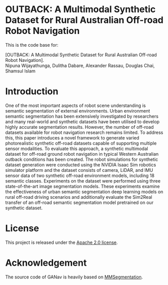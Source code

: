 # OUTBACK: A Multimodal Synthetic Dataset for Rural Australian Off-road Robot Navigation



This is the code base for:

[OUTBACK: A Multimodal Synthetic Dataset for Rural Australian Off-road Robot Navigation].
<br> Nipuna Wijayathunga, Dulitha Dabare, Alexander Rassau, Douglas Chai, Shamsul Islam

# Introduction

One of the most important aspects of robot scene understanding is semantic segmentation of external environments. Urban environment semantic segmentation has been extensively investigated by researchers and many real-world and synthetic datasets have been utilised to develop highly accurate segmentation results. However, the number of off-road datasets available for robot navigation research remains limited.  To address this, this paper introduces a novel framework to generate varied photorealistic synthetic off-road datasets capable of supporting multiple sensor modalities. To evaluate this approach, a synthetic multimodal dataset for off-road ground robot navigation in typical Western Australian outback conditions has been created. The robot simulations for synthetic dataset generation were conducted using the NVIDIA Isaac Sim robotics simulator platform and the dataset consists of camera, LiDAR, and IMU sensor data of two synthetic off-road environment models, including 18 semantic classes. Experiments on the dataset were performed using three state-of-the-art image segmentation models. These experiments examine the effectiveness of urban semantic segmentation deep learning models on rural off-road driving scenarios and additionally evaluate the Sim2Real transfer of an off-road semantic segmentation model pretrained on our synthetic dataset.


# License

This project is released under the [Apache 2.0 license](LICENSE).

# Acknowledgement

The source code of GANav is heavily based on [MMSegmentation](https://github.com/open-mmlab/mmsegmentation). 
